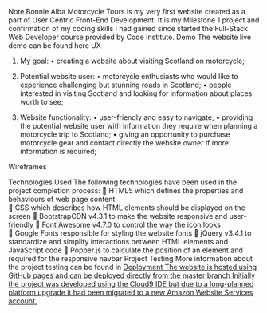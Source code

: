 Note 
Bonnie Alba Motorcycle Tours is my very first website created as a part of User Centric Front-End Development. It is my Milestone 1 project and confirmation of my coding skills I had gained since started the Full-Stack Web Developer course provided by Code Institute. 
Demo 
The website live demo can be found here 
UX
1.	My goal:
•	creating a website about visiting Scotland on motorcycle;

2.	Potential website user:
•	motorcycle enthusiasts who would like to experience challenging but stunning roads in Scotland;
•	people interested in visiting Scotland and looking for information about places worth to see;

3.	Website functionality:
•	user-friendly and easy to navigate;
•	providing the potential website user with information they require when planning a motorcycle trip to Scotland;
•	giving an opportunity to purchase motorcycle gear and contact directly the website owner if more information is required;

Wireframes 

Technologies Used 
The following technologies have been used in the project completion process:
	HTML5 which defines the properties and behaviours of web page content  
	CSS which describes how HTML elements should be displayed on the screen 
	BootstrapCDN v4.3.1 to make the website responsive and user-friendly
	Font Awesome v4.7.0 to control the way the icon looks  
	Google Fonts responsible for styling the website fonts 
	jQuery v3.4.1 to standardize and simplify interactions between HTML elements and JavaScript code
	Popper.js to calculate the position of an element and required for the responsive navbar
Project Testing
More information about the project testing can be found in 
<a href=”https://github.com/KrisK1978/milestone-project1-bamt-ucfd/blob/master/TESTING.md”>
Deployment
The website is hosted using GitHub pages and can be deployed directly from the <a href=”https://github.com/KrisK1978/milestone-project1-bamt-ucfd”>master branch   Initially the project was developed using the <a href=”https://c9.io/login”> Cloud9 IDE but due to a long-planned platform upgrade it had been migrated to a new Amazon Website Services account.
